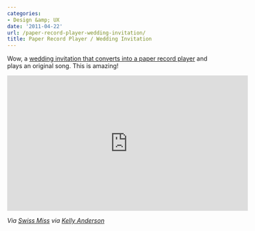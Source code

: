 ```yaml
---
categories:
- Design &amp; UX
date: '2011-04-22'
url: /paper-record-player-wedding-invitation/
title: Paper Record Player / Wedding Invitation
---
```


Wow, a <a href="http://vimeo.com/22306468">wedding invitation that converts into a paper record player</a> and plays an original song. This is amazing!

<p align="center"><iframe src="https://player.vimeo.com/video/22306468" width="560" height="315" frameborder="0"></iframe></p>

<em>Via <a href="http://www.swiss-miss.com/2011/04/a-paper-record-player.html">Swiss Miss</a> via <a href="http://kellianderson.com/blog/2011/04/a-paper-record-player/">Kelly Anderson</a></em>